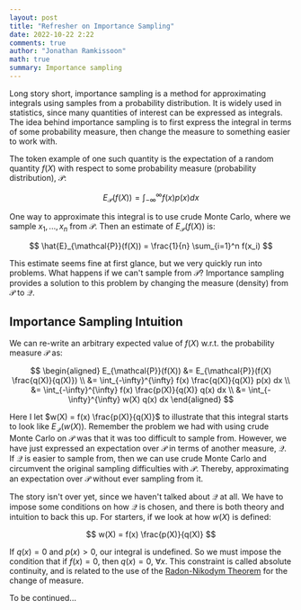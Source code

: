 ```yaml
---
layout: post
title: "Refresher on Importance Sampling"
date: 2022-10-22 2:22
comments: true
author: "Jonathan Ramkissoon"
math: true
summary: Importance sampling
---
```



Long story short, importance sampling is a method for approximating integrals using samples from a probability distribution. It is widely used in statistics, since many quantities of interest can be expressed as integrals. The idea behind importance sampling is to first express the integral in terms of some probability measure, then change the measure to something easier to work with.

The token example of one such quantity is the expectation of a random quantity $f(X)$ with respect to some probability measure (probability distribution), $\mathcal{P}$: 

$$
E_{\mathcal{P}}(f(X)) = \int_{-\infty}^{\infty} f(x) p(x) dx
$$

One way to approximate this integral is to use crude Monte Carlo, where we sample $x_1, ..., x_n$ from $\mathcal{P}$. Then an estimate of $E_{\mathcal{P}}(f(X))$ is: 

$$
\hat{E}_{\mathcal{P}}(f(X)) = \frac{1}{n} \sum_{i=1}^n f(x_i)
$$

This estimate seems fine at first glance, but we very quickly run into problems. What happens if we can't sample from $\mathcal{P}$? Importance sampling provides a solution to this problem by changing the measure (density) from $\mathcal{P}$ to $\mathcal{Q}$. 


## Importance Sampling Intuition 

We can re-write an arbitrary expected value of $f(X)$ w.r.t. the probability measure $\mathcal{P}$ as: 

$$
\begin{aligned}
E_{\mathcal{P}}(f(X)) &= E_{\mathcal{P}}(f(X) \frac{q(X)}{q(X)}) \\
                      &= \int_{-\infty}^{\infty} f(x) \frac{q(X)}{q(X)} p(x) dx \\
                      &= \int_{-\infty}^{\infty} f(x) \frac{p(X)}{q(X)} q(x) dx \\
                      &= \int_{-\infty}^{\infty} w(X) q(x) dx
\end{aligned}
$$

Here I let $w(X) = f(x) \frac{p(X)}{q(X)}$ to illustrate that this integral starts to look like $E_{\mathcal{Q}}(w(X))$. Remember the problem we had with using crude Monte Carlo on $\mathcal{P}$ was that it was too difficult to sample from. However, we have just expressed an expectation over $\mathcal{P}$ in terms of another measure, $\mathcal{Q}$. If $\mathcal{Q}$ is easier to sample from, then we can use crude Monte Carlo and circumvent the original sampling difficulties with $\mathcal{P}$. Thereby, approximating an expectation over $\mathcal{P}$ without ever sampling from it. 

The story isn't over yet, since we haven't talked about $\mathcal{Q}$ at all. We have to impose some conditions on how $\mathcal{Q}$ is chosen, and there is both theory and intuition to back this up. For starters, if we look at how $w(X)$ is defined: 

$$
w(X) = f(x) \frac{p(X)}{q(X)}
$$

If $q(x) = 0$ and $p(x) > 0$, our integral is undefined. So we must impose the condition that if $f(x) = 0$, then $q(x) = 0$, $\forall x$. This constraint is called absolute continuity, and is related to the use of the [Radon-Nikodym Theorem](https://mathworld.wolfram.com/Radon-NikodymTheorem.html) for the change of measure. 

To be continued...


<!-- ## When is this useful? 

Importance sampling is particularly useful when we can evaluate $\mathcal{P}$ but it is difficult or impossible to sapmle from. These situations are surpringly common, especially in Bayesian statistics. 

Importance sampling is also useful when we are interested in simulated tail events. To see this we can consider trying to evaluate $E_{\mathcal{P}}(f(X) \mid X > 5)$, where $X \sim N(0, 1)$. One way of doing this using crude Monte Carlo is to sample $x^* \sim N(0, 1)$ and accept $x^*$ if it is greater than 5, reject otherwise. Then after collecting enough values of $x^*$, we can take the average $\frac{1}{n} \sum_{i=1}^n f(x^*_i)$. It is not hard to see that we will end up rejecting 

## Example: Tail Expectation -->